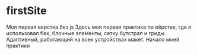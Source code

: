 # firstSite
Моя первая верстка без js
Здесь моя первая практика по вёрстке, где я использовал flex, блочные элементы, сетку бутстрап и гриды.
Адаптивный, работающий на всех устройствах макет. Начало моей практики
